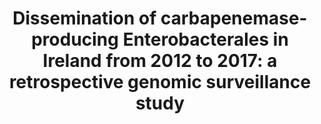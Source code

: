 ---
title: "Dissemination of carbapenemase-producing Enterobacterales in Ireland from 2012 to 2017: a retrospective genomic surveillance study"
authors: "Hadjirin NF, **van Tonder AJ**, Blane B, Lees JA, Kumar N, Delappe N, Brennan W, McGrath E, **Parkhill J**, Cormican M, Peacock SJ, Ludden C."
journal: 'Microbial Genomics'
pub_date: '2023-03-15'
pmid: '36916881'
---